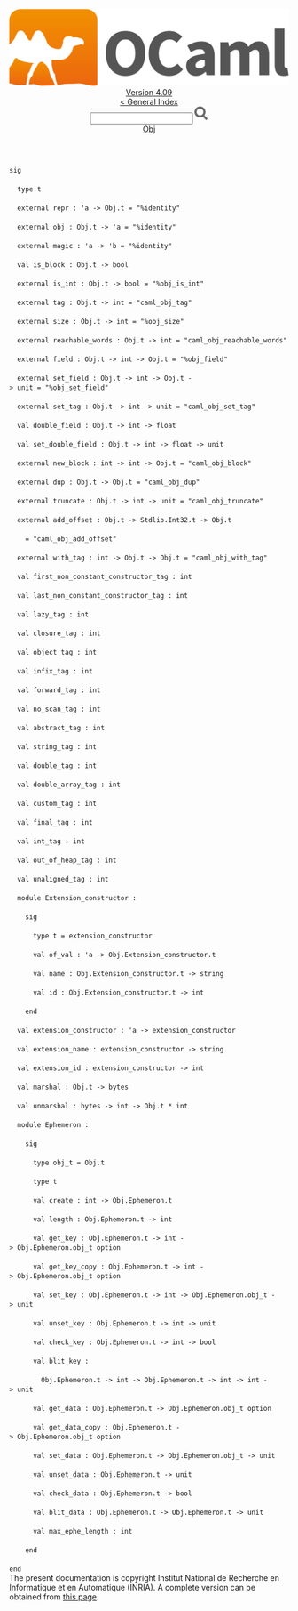 <!-- ((! set title API !)) ((! set documentation !)) ((! set api !)) ((! set nobreadcrumb !)) -->
<div class="api"><header><nav class="toc brand"><a class="brand" href="https://ocaml.org/"><img src="colour-logo-gray.svg" class="svg" alt="OCaml"></a></nav><nav class="toc"><div class="toc_version"><a href="/docs" id="version-select">Version 4.09</a></div><a href="index.html">&lt; General Index</a><div class="api_search"><input type="text" name="apisearch" id="api_search" oninput="mySearch(false);" onkeypress="this.oninput();" onclick="this.oninput();" onpaste="this.oninput();">
<img src="search_icon.svg" alt="Search" class="svg" onclick="mySearch(false)"></div>
<div id="search_results"></div><div class="toc_title"><a href="Obj.html">Obj</a></div><ul></ul></nav></header>
<code class="code"><span class="keyword">sig</span><br>
&nbsp;&nbsp;<span class="keyword">type</span>&nbsp;t<br>
&nbsp;&nbsp;<span class="keyword">external</span>&nbsp;repr&nbsp;:&nbsp;<span class="keywordsign">'</span>a&nbsp;<span class="keywordsign">-&gt;</span>&nbsp;<span class="constructor">Obj</span>.t&nbsp;=&nbsp;<span class="string">"%identity"</span><br>
&nbsp;&nbsp;<span class="keyword">external</span>&nbsp;obj&nbsp;:&nbsp;<span class="constructor">Obj</span>.t&nbsp;<span class="keywordsign">-&gt;</span>&nbsp;<span class="keywordsign">'</span>a&nbsp;=&nbsp;<span class="string">"%identity"</span><br>
&nbsp;&nbsp;<span class="keyword">external</span>&nbsp;magic&nbsp;:&nbsp;<span class="keywordsign">'</span>a&nbsp;<span class="keywordsign">-&gt;</span>&nbsp;<span class="keywordsign">'</span>b&nbsp;=&nbsp;<span class="string">"%identity"</span><br>
&nbsp;&nbsp;<span class="keyword">val</span>&nbsp;is_block&nbsp;:&nbsp;<span class="constructor">Obj</span>.t&nbsp;<span class="keywordsign">-&gt;</span>&nbsp;bool<br>
&nbsp;&nbsp;<span class="keyword">external</span>&nbsp;is_int&nbsp;:&nbsp;<span class="constructor">Obj</span>.t&nbsp;<span class="keywordsign">-&gt;</span>&nbsp;bool&nbsp;=&nbsp;<span class="string">"%obj_is_int"</span><br>
&nbsp;&nbsp;<span class="keyword">external</span>&nbsp;tag&nbsp;:&nbsp;<span class="constructor">Obj</span>.t&nbsp;<span class="keywordsign">-&gt;</span>&nbsp;int&nbsp;=&nbsp;<span class="string">"caml_obj_tag"</span><br>
&nbsp;&nbsp;<span class="keyword">external</span>&nbsp;size&nbsp;:&nbsp;<span class="constructor">Obj</span>.t&nbsp;<span class="keywordsign">-&gt;</span>&nbsp;int&nbsp;=&nbsp;<span class="string">"%obj_size"</span><br>
&nbsp;&nbsp;<span class="keyword">external</span>&nbsp;reachable_words&nbsp;:&nbsp;<span class="constructor">Obj</span>.t&nbsp;<span class="keywordsign">-&gt;</span>&nbsp;int&nbsp;=&nbsp;<span class="string">"caml_obj_reachable_words"</span><br>
&nbsp;&nbsp;<span class="keyword">external</span>&nbsp;field&nbsp;:&nbsp;<span class="constructor">Obj</span>.t&nbsp;<span class="keywordsign">-&gt;</span>&nbsp;int&nbsp;<span class="keywordsign">-&gt;</span>&nbsp;<span class="constructor">Obj</span>.t&nbsp;=&nbsp;<span class="string">"%obj_field"</span><br>
&nbsp;&nbsp;<span class="keyword">external</span>&nbsp;set_field&nbsp;:&nbsp;<span class="constructor">Obj</span>.t&nbsp;<span class="keywordsign">-&gt;</span>&nbsp;int&nbsp;<span class="keywordsign">-&gt;</span>&nbsp;<span class="constructor">Obj</span>.t&nbsp;<span class="keywordsign">-&gt;</span>&nbsp;unit&nbsp;=&nbsp;<span class="string">"%obj_set_field"</span><br>
&nbsp;&nbsp;<span class="keyword">external</span>&nbsp;set_tag&nbsp;:&nbsp;<span class="constructor">Obj</span>.t&nbsp;<span class="keywordsign">-&gt;</span>&nbsp;int&nbsp;<span class="keywordsign">-&gt;</span>&nbsp;unit&nbsp;=&nbsp;<span class="string">"caml_obj_set_tag"</span><br>
&nbsp;&nbsp;<span class="keyword">val</span>&nbsp;double_field&nbsp;:&nbsp;<span class="constructor">Obj</span>.t&nbsp;<span class="keywordsign">-&gt;</span>&nbsp;int&nbsp;<span class="keywordsign">-&gt;</span>&nbsp;float<br>
&nbsp;&nbsp;<span class="keyword">val</span>&nbsp;set_double_field&nbsp;:&nbsp;<span class="constructor">Obj</span>.t&nbsp;<span class="keywordsign">-&gt;</span>&nbsp;int&nbsp;<span class="keywordsign">-&gt;</span>&nbsp;float&nbsp;<span class="keywordsign">-&gt;</span>&nbsp;unit<br>
&nbsp;&nbsp;<span class="keyword">external</span>&nbsp;new_block&nbsp;:&nbsp;int&nbsp;<span class="keywordsign">-&gt;</span>&nbsp;int&nbsp;<span class="keywordsign">-&gt;</span>&nbsp;<span class="constructor">Obj</span>.t&nbsp;=&nbsp;<span class="string">"caml_obj_block"</span><br>
&nbsp;&nbsp;<span class="keyword">external</span>&nbsp;dup&nbsp;:&nbsp;<span class="constructor">Obj</span>.t&nbsp;<span class="keywordsign">-&gt;</span>&nbsp;<span class="constructor">Obj</span>.t&nbsp;=&nbsp;<span class="string">"caml_obj_dup"</span><br>
&nbsp;&nbsp;<span class="keyword">external</span>&nbsp;truncate&nbsp;:&nbsp;<span class="constructor">Obj</span>.t&nbsp;<span class="keywordsign">-&gt;</span>&nbsp;int&nbsp;<span class="keywordsign">-&gt;</span>&nbsp;unit&nbsp;=&nbsp;<span class="string">"caml_obj_truncate"</span><br>
&nbsp;&nbsp;<span class="keyword">external</span>&nbsp;add_offset&nbsp;:&nbsp;<span class="constructor">Obj</span>.t&nbsp;<span class="keywordsign">-&gt;</span>&nbsp;<span class="constructor">Stdlib</span>.<span class="constructor">Int32</span>.t&nbsp;<span class="keywordsign">-&gt;</span>&nbsp;<span class="constructor">Obj</span>.t<br>
&nbsp;&nbsp;&nbsp;&nbsp;=&nbsp;<span class="string">"caml_obj_add_offset"</span><br>
&nbsp;&nbsp;<span class="keyword">external</span>&nbsp;with_tag&nbsp;:&nbsp;int&nbsp;<span class="keywordsign">-&gt;</span>&nbsp;<span class="constructor">Obj</span>.t&nbsp;<span class="keywordsign">-&gt;</span>&nbsp;<span class="constructor">Obj</span>.t&nbsp;=&nbsp;<span class="string">"caml_obj_with_tag"</span><br>
&nbsp;&nbsp;<span class="keyword">val</span>&nbsp;first_non_constant_constructor_tag&nbsp;:&nbsp;int<br>
&nbsp;&nbsp;<span class="keyword">val</span>&nbsp;last_non_constant_constructor_tag&nbsp;:&nbsp;int<br>
&nbsp;&nbsp;<span class="keyword">val</span>&nbsp;lazy_tag&nbsp;:&nbsp;int<br>
&nbsp;&nbsp;<span class="keyword">val</span>&nbsp;closure_tag&nbsp;:&nbsp;int<br>
&nbsp;&nbsp;<span class="keyword">val</span>&nbsp;object_tag&nbsp;:&nbsp;int<br>
&nbsp;&nbsp;<span class="keyword">val</span>&nbsp;infix_tag&nbsp;:&nbsp;int<br>
&nbsp;&nbsp;<span class="keyword">val</span>&nbsp;forward_tag&nbsp;:&nbsp;int<br>
&nbsp;&nbsp;<span class="keyword">val</span>&nbsp;no_scan_tag&nbsp;:&nbsp;int<br>
&nbsp;&nbsp;<span class="keyword">val</span>&nbsp;abstract_tag&nbsp;:&nbsp;int<br>
&nbsp;&nbsp;<span class="keyword">val</span>&nbsp;string_tag&nbsp;:&nbsp;int<br>
&nbsp;&nbsp;<span class="keyword">val</span>&nbsp;double_tag&nbsp;:&nbsp;int<br>
&nbsp;&nbsp;<span class="keyword">val</span>&nbsp;double_array_tag&nbsp;:&nbsp;int<br>
&nbsp;&nbsp;<span class="keyword">val</span>&nbsp;custom_tag&nbsp;:&nbsp;int<br>
&nbsp;&nbsp;<span class="keyword">val</span>&nbsp;final_tag&nbsp;:&nbsp;int<br>
&nbsp;&nbsp;<span class="keyword">val</span>&nbsp;int_tag&nbsp;:&nbsp;int<br>
&nbsp;&nbsp;<span class="keyword">val</span>&nbsp;out_of_heap_tag&nbsp;:&nbsp;int<br>
&nbsp;&nbsp;<span class="keyword">val</span>&nbsp;unaligned_tag&nbsp;:&nbsp;int<br>
&nbsp;&nbsp;<span class="keyword">module</span>&nbsp;<span class="constructor">Extension_constructor</span>&nbsp;:<br>
&nbsp;&nbsp;&nbsp;&nbsp;<span class="keyword">sig</span><br>
&nbsp;&nbsp;&nbsp;&nbsp;&nbsp;&nbsp;<span class="keyword">type</span>&nbsp;t&nbsp;=&nbsp;extension_constructor<br>
&nbsp;&nbsp;&nbsp;&nbsp;&nbsp;&nbsp;<span class="keyword">val</span>&nbsp;of_val&nbsp;:&nbsp;<span class="keywordsign">'</span>a&nbsp;<span class="keywordsign">-&gt;</span>&nbsp;<span class="constructor">Obj</span>.<span class="constructor">Extension_constructor</span>.t<br>
&nbsp;&nbsp;&nbsp;&nbsp;&nbsp;&nbsp;<span class="keyword">val</span>&nbsp;name&nbsp;:&nbsp;<span class="constructor">Obj</span>.<span class="constructor">Extension_constructor</span>.t&nbsp;<span class="keywordsign">-&gt;</span>&nbsp;string<br>
&nbsp;&nbsp;&nbsp;&nbsp;&nbsp;&nbsp;<span class="keyword">val</span>&nbsp;id&nbsp;:&nbsp;<span class="constructor">Obj</span>.<span class="constructor">Extension_constructor</span>.t&nbsp;<span class="keywordsign">-&gt;</span>&nbsp;int<br>
&nbsp;&nbsp;&nbsp;&nbsp;<span class="keyword">end</span><br>
&nbsp;&nbsp;<span class="keyword">val</span>&nbsp;extension_constructor&nbsp;:&nbsp;<span class="keywordsign">'</span>a&nbsp;<span class="keywordsign">-&gt;</span>&nbsp;extension_constructor<br>
&nbsp;&nbsp;<span class="keyword">val</span>&nbsp;extension_name&nbsp;:&nbsp;extension_constructor&nbsp;<span class="keywordsign">-&gt;</span>&nbsp;string<br>
&nbsp;&nbsp;<span class="keyword">val</span>&nbsp;extension_id&nbsp;:&nbsp;extension_constructor&nbsp;<span class="keywordsign">-&gt;</span>&nbsp;int<br>
&nbsp;&nbsp;<span class="keyword">val</span>&nbsp;marshal&nbsp;:&nbsp;<span class="constructor">Obj</span>.t&nbsp;<span class="keywordsign">-&gt;</span>&nbsp;bytes<br>
&nbsp;&nbsp;<span class="keyword">val</span>&nbsp;unmarshal&nbsp;:&nbsp;bytes&nbsp;<span class="keywordsign">-&gt;</span>&nbsp;int&nbsp;<span class="keywordsign">-&gt;</span>&nbsp;<span class="constructor">Obj</span>.t&nbsp;*&nbsp;int<br>
&nbsp;&nbsp;<span class="keyword">module</span>&nbsp;<span class="constructor">Ephemeron</span>&nbsp;:<br>
&nbsp;&nbsp;&nbsp;&nbsp;<span class="keyword">sig</span><br>
&nbsp;&nbsp;&nbsp;&nbsp;&nbsp;&nbsp;<span class="keyword">type</span>&nbsp;obj_t&nbsp;=&nbsp;<span class="constructor">Obj</span>.t<br>
&nbsp;&nbsp;&nbsp;&nbsp;&nbsp;&nbsp;<span class="keyword">type</span>&nbsp;t<br>
&nbsp;&nbsp;&nbsp;&nbsp;&nbsp;&nbsp;<span class="keyword">val</span>&nbsp;create&nbsp;:&nbsp;int&nbsp;<span class="keywordsign">-&gt;</span>&nbsp;<span class="constructor">Obj</span>.<span class="constructor">Ephemeron</span>.t<br>
&nbsp;&nbsp;&nbsp;&nbsp;&nbsp;&nbsp;<span class="keyword">val</span>&nbsp;length&nbsp;:&nbsp;<span class="constructor">Obj</span>.<span class="constructor">Ephemeron</span>.t&nbsp;<span class="keywordsign">-&gt;</span>&nbsp;int<br>
&nbsp;&nbsp;&nbsp;&nbsp;&nbsp;&nbsp;<span class="keyword">val</span>&nbsp;get_key&nbsp;:&nbsp;<span class="constructor">Obj</span>.<span class="constructor">Ephemeron</span>.t&nbsp;<span class="keywordsign">-&gt;</span>&nbsp;int&nbsp;<span class="keywordsign">-&gt;</span>&nbsp;<span class="constructor">Obj</span>.<span class="constructor">Ephemeron</span>.obj_t&nbsp;option<br>
&nbsp;&nbsp;&nbsp;&nbsp;&nbsp;&nbsp;<span class="keyword">val</span>&nbsp;get_key_copy&nbsp;:&nbsp;<span class="constructor">Obj</span>.<span class="constructor">Ephemeron</span>.t&nbsp;<span class="keywordsign">-&gt;</span>&nbsp;int&nbsp;<span class="keywordsign">-&gt;</span>&nbsp;<span class="constructor">Obj</span>.<span class="constructor">Ephemeron</span>.obj_t&nbsp;option<br>
&nbsp;&nbsp;&nbsp;&nbsp;&nbsp;&nbsp;<span class="keyword">val</span>&nbsp;set_key&nbsp;:&nbsp;<span class="constructor">Obj</span>.<span class="constructor">Ephemeron</span>.t&nbsp;<span class="keywordsign">-&gt;</span>&nbsp;int&nbsp;<span class="keywordsign">-&gt;</span>&nbsp;<span class="constructor">Obj</span>.<span class="constructor">Ephemeron</span>.obj_t&nbsp;<span class="keywordsign">-&gt;</span>&nbsp;unit<br>
&nbsp;&nbsp;&nbsp;&nbsp;&nbsp;&nbsp;<span class="keyword">val</span>&nbsp;unset_key&nbsp;:&nbsp;<span class="constructor">Obj</span>.<span class="constructor">Ephemeron</span>.t&nbsp;<span class="keywordsign">-&gt;</span>&nbsp;int&nbsp;<span class="keywordsign">-&gt;</span>&nbsp;unit<br>
&nbsp;&nbsp;&nbsp;&nbsp;&nbsp;&nbsp;<span class="keyword">val</span>&nbsp;check_key&nbsp;:&nbsp;<span class="constructor">Obj</span>.<span class="constructor">Ephemeron</span>.t&nbsp;<span class="keywordsign">-&gt;</span>&nbsp;int&nbsp;<span class="keywordsign">-&gt;</span>&nbsp;bool<br>
&nbsp;&nbsp;&nbsp;&nbsp;&nbsp;&nbsp;<span class="keyword">val</span>&nbsp;blit_key&nbsp;:<br>
&nbsp;&nbsp;&nbsp;&nbsp;&nbsp;&nbsp;&nbsp;&nbsp;<span class="constructor">Obj</span>.<span class="constructor">Ephemeron</span>.t&nbsp;<span class="keywordsign">-&gt;</span>&nbsp;int&nbsp;<span class="keywordsign">-&gt;</span>&nbsp;<span class="constructor">Obj</span>.<span class="constructor">Ephemeron</span>.t&nbsp;<span class="keywordsign">-&gt;</span>&nbsp;int&nbsp;<span class="keywordsign">-&gt;</span>&nbsp;int&nbsp;<span class="keywordsign">-&gt;</span>&nbsp;unit<br>
&nbsp;&nbsp;&nbsp;&nbsp;&nbsp;&nbsp;<span class="keyword">val</span>&nbsp;get_data&nbsp;:&nbsp;<span class="constructor">Obj</span>.<span class="constructor">Ephemeron</span>.t&nbsp;<span class="keywordsign">-&gt;</span>&nbsp;<span class="constructor">Obj</span>.<span class="constructor">Ephemeron</span>.obj_t&nbsp;option<br>
&nbsp;&nbsp;&nbsp;&nbsp;&nbsp;&nbsp;<span class="keyword">val</span>&nbsp;get_data_copy&nbsp;:&nbsp;<span class="constructor">Obj</span>.<span class="constructor">Ephemeron</span>.t&nbsp;<span class="keywordsign">-&gt;</span>&nbsp;<span class="constructor">Obj</span>.<span class="constructor">Ephemeron</span>.obj_t&nbsp;option<br>
&nbsp;&nbsp;&nbsp;&nbsp;&nbsp;&nbsp;<span class="keyword">val</span>&nbsp;set_data&nbsp;:&nbsp;<span class="constructor">Obj</span>.<span class="constructor">Ephemeron</span>.t&nbsp;<span class="keywordsign">-&gt;</span>&nbsp;<span class="constructor">Obj</span>.<span class="constructor">Ephemeron</span>.obj_t&nbsp;<span class="keywordsign">-&gt;</span>&nbsp;unit<br>
&nbsp;&nbsp;&nbsp;&nbsp;&nbsp;&nbsp;<span class="keyword">val</span>&nbsp;unset_data&nbsp;:&nbsp;<span class="constructor">Obj</span>.<span class="constructor">Ephemeron</span>.t&nbsp;<span class="keywordsign">-&gt;</span>&nbsp;unit<br>
&nbsp;&nbsp;&nbsp;&nbsp;&nbsp;&nbsp;<span class="keyword">val</span>&nbsp;check_data&nbsp;:&nbsp;<span class="constructor">Obj</span>.<span class="constructor">Ephemeron</span>.t&nbsp;<span class="keywordsign">-&gt;</span>&nbsp;bool<br>
&nbsp;&nbsp;&nbsp;&nbsp;&nbsp;&nbsp;<span class="keyword">val</span>&nbsp;blit_data&nbsp;:&nbsp;<span class="constructor">Obj</span>.<span class="constructor">Ephemeron</span>.t&nbsp;<span class="keywordsign">-&gt;</span>&nbsp;<span class="constructor">Obj</span>.<span class="constructor">Ephemeron</span>.t&nbsp;<span class="keywordsign">-&gt;</span>&nbsp;unit<br>
&nbsp;&nbsp;&nbsp;&nbsp;&nbsp;&nbsp;<span class="keyword">val</span>&nbsp;max_ephe_length&nbsp;:&nbsp;int<br>
&nbsp;&nbsp;&nbsp;&nbsp;<span class="keyword">end</span><br>
<span class="keyword">end</span></code>
<div class="copyright">The present documentation is copyright Institut National de Recherche en Informatique et en Automatique (INRIA). A complete version can be obtained from <a href="http://caml.inria.fr/pub/docs/manual-ocaml/">this page</a>.</div></div>